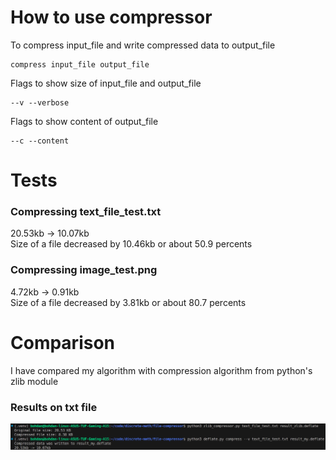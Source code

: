 # How to use compressor

To compress input_file and write compressed data to output_file
```
compress input_file output_file
```

Flags to show size of input_file and output_file
```
--v --verbose
```

Flags to show content of output_file
```
--c --content
```


# Tests
### Compressing text_file_test.txt
20.53kb -> 10.07kb\
Size of a file decreased by 10.46kb or about 50.9 percents

### Compressing image_test.png
4.72kb -> 0.91kb\
Size of a file decreased by 3.81kb or about 80.7 percents


# Comparison
I have compared my algorithm with compression algorithm from python's zlib module
### Results on txt file
![alt text](https://raw.githubusercontent.com/BohdanZasymovych/file-compressor/refs/heads/main/tests/image_comparison.png)